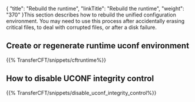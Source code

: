 {
    "title": "Rebuild the runtime",
    "linkTitle": "Rebuild the runtime",
    "weight": "370"
}This section describes how to rebuild the unified configuration environment. You may need to use this process after accidentally erasing critical files, to deal with corrupted files, or after a disk failure.

<span id="Create_regenerate_runtime_uconf"></span>

Create or regenerate runtime uconf environment
----------------------------------------------

{{% TransferCFT/snippets/cftruntime%}}

How to disable UCONF integrity control
--------------------------------------

{{% TransferCFT/snippets/disable_uconf_integrity_control%}}
